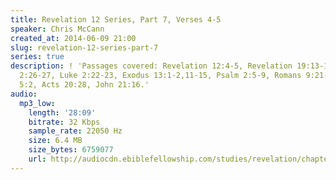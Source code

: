 ```yaml
---
title: Revelation 12 Series, Part 7, Verses 4-5
speaker: Chris McCann
created_at: 2014-06-09 21:00
slug: revelation-12-series-part-7
series: true
description: ! 'Passages covered: Revelation 12:4-5, Revelation 19:13-15, Revelation
  2:26-27, Luke 2:22-23, Exodus 13:1-2,11-15, Psalm 2:5-9, Romans 9:21-22, 1 Peter
  5:2, Acts 20:28, John 21:16.'
audio:
  mp3_low:
    length: '28:09'
    bitrate: 32 Kbps
    sample_rate: 22050 Hz
    size: 6.4 MB
    size_bytes: 6759077
    url: http://audiocdn.ebiblefellowship.com/studies/revelation/chapter-12/2014.06.09_McCann_-_Revelation_12_Series_Part_7.mp3
---
```

